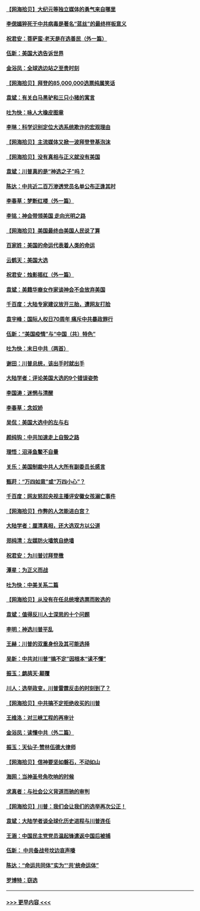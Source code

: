 #### [【网海拾贝】大纪元等独立媒体的勇气来自哪里](../pages/nsc993/n12629961.md?t=12190902) 
#### [李偲嫣猝死于中共病毒是著名“蓝丝”的最终样板意义](../pages/nsc993/n12628812.md?t=12190902) 
#### [祝君安：菩萨蛮·老天是在选善民（外一篇）](../pages/nsc993/n12628793.md?t=12190902) 
#### [伍新：美国大选告诉世界](../pages/nsc993/n12628768.md?t=12190902) 
#### [金浴凤：全球选边站之至贵时刻](../pages/nsc993/n12627318.md?t=12190902) 
#### [【网海拾贝】拜登的85,000,000选票纯属笑话](../pages/nsc993/n12626569.md?t=12190902) 
#### [袁斌：有关白马黑驴和三只小猪的寓言](../pages/nsc993/n12626198.md?t=12190902) 
#### [吐为快：咏人大橡皮图章](../pages/nsc993/n12624470.md?t=12190902) 
#### [李琳：科学识别定位大选系统欺诈的宏观理由](../pages/nsc993/n12624340.md?t=12190902) 
#### [【网海拾贝】主流媒体又掀一波拜登登基泡沫](../pages/nsc993/n12624000.md?t=12190902) 
#### [【网海拾贝】没有真相与正义就没有美国](../pages/nsc993/n12621885.md?t=12190902) 
#### [袁斌：川普真的是“神选之子”吗？](../pages/nsc993/n12621749.md?t=12190902) 
#### [陈达：中共近二百万渗透党员名单公布正逢其时](../pages/nsc993/n12620870.md?t=12190902) 
#### [李春草：梦断红楼（外一篇）](../pages/nsc993/n12619122.md?t=12190902) 
#### [李铭：神会带领美国 走向光明之路](../pages/nsc993/n12618584.md?t=12190902) 
#### [【网海拾贝】美国最终由美国人民说了算](../pages/nsc993/n12617255.md?t=12190902) 
#### [百家姓：美国的命运代表着人类的命运](../pages/nsc993/n12615838.md?t=12190902) 
#### [云鹤天：美国大选](../pages/nsc993/n12615994.md?t=12190902) 
#### [祝君安：烛影摇红（外一篇）](../pages/nsc993/n12615975.md?t=12190902) 
#### [袁斌：美籍华裔女作家谈神会不会放弃美国](../pages/nsc993/n12615263.md?t=12190902) 
#### [千百度：大陆专家建议放开三胎，遭网友打脸](../pages/nsc993/n12614456.md?t=12190902) 
#### [袁宇峰：国际人权日70周年 痛斥中共暴政罪行](../pages/nsc993/n12611965.md?t=12190902) 
#### [伍新：“美国疫情”与“中国（共）特色”](../pages/nsc993/n12611463.md?t=12190902) 
#### [吐为快：末日中共（两首）](../pages/nsc993/n12611461.md?t=12190902) 
#### [谢田：川普总统，该出手时就出手](../pages/nsc993/n12610905.md?t=12190902) 
#### [大陆学者：评论美国大选的9个错误姿势](../pages/nsc993/n12609586.md?t=12190902) 
#### [李国涛：迷惘与清醒](../pages/nsc993/n12607532.md?t=12190902) 
#### [李春草：念奴娇](../pages/nsc993/n12607083.md?t=12190902) 
#### [吴侃：美国大选中的左与右](../pages/nsc993/n12607054.md?t=12190902) 
#### [颜纯钩：中共加速走上自毁之路](../pages/nsc993/n12606473.md?t=12190902) 
#### [理悟：沼泽鱼鳖不自量](../pages/nsc993/n12606454.md?t=12190902) 
#### [关乐：美国制裁中共人大所有副委员长感言](../pages/nsc993/n12606442.md?t=12190902) 
#### [甄莳：“万四如意”或“万四小心”？](../pages/nsc993/n12606091.md?t=12190902) 
#### [千百度：网友怒怼央视主播评安徽女孩溺亡事件](../pages/nsc993/n12605370.md?t=12190902) 
#### [【网海拾贝】作弊的人怎能进白宫？](../pages/nsc993/n12603546.md?t=12190902) 
#### [大陆学者：厘清真相，还大选双方以公道](../pages/nsc993/n12603475.md?t=12190902) 
#### [郑纯清：左媒防火墙筑自绝墙](../pages/nsc993/n12602226.md?t=12190902) 
#### [祝君安：为川普讨拜登檄](../pages/nsc993/n12602199.md?t=12190902) 
#### [潭星：为正义而战](../pages/nsc993/n12600926.md?t=12190902) 
#### [吐为快：中美关系二篇](../pages/nsc993/n12600908.md?t=12190902) 
#### [【网海拾贝】从没有在任总统增选票而败选的](../pages/nsc993/n12600435.md?t=12190902) 
#### [袁斌：值得反川人士深思的十个问题](../pages/nsc993/n12600332.md?t=12190902) 
#### [李明：神选川普平乱](../pages/nsc993/n12599751.md?t=12190902) 
#### [王赫：川普的双重身份及其可能选择](../pages/nsc993/n12599723.md?t=12190902) 
#### [吴新：中共对川普“搞不定”因根本“读不懂”](../pages/nsc993/n12599502.md?t=12190902) 
#### [振玉：鹧鸪天‧颠覆](../pages/nsc993/n12599494.md?t=12190902) 
#### [川人：选举政变，川普雷霆反击的时刻到了？](../pages/nsc993/n12599291.md?t=12190902) 
#### [【网海拾贝】中共搞不定拒绝收买的川普](../pages/nsc993/n12598955.md?t=12190902) 
#### [王维洛：对三峡工程的再审计](../pages/nsc993/n12598436.md?t=12190902) 
#### [金浴凤：读懂中共（外二篇）](../pages/nsc993/n12597943.md?t=12190902) 
#### [振玉：天仙子‧赞林伍德大律师](../pages/nsc993/n12597929.md?t=12190902) 
#### [【网海拾贝】信神要坚如磐石，不动如山](../pages/nsc993/n12597901.md?t=12190902) 
#### [海网：当神圣号角吹响的时候](../pages/nsc993/n12595891.md?t=12190902) 
#### [求真者：与社会公义背道而驰的审判](../pages/nsc993/n12595868.md?t=12190902) 
#### [【网海拾贝】川普：我们会让我们的选举再次公正！](../pages/nsc993/n12594930.md?t=12190902) 
#### [袁斌：大陆学者谈全球化历史进程与川普连任](../pages/nsc993/n12594690.md?t=12190902) 
#### [王涵：中国民主党党员温起锋遣返中国后被捕](../pages/nsc993/n12594540.md?t=12190902) 
#### [伍新： 中共备战号坟边哀声嚎](../pages/nsc993/n12593086.md?t=12190902) 
#### [陈达：“命运共同体”实为“‘共’统命运体”](../pages/nsc993/n12590865.md?t=12190902) 
#### [罗博特：窃选](../pages/nsc993/n12590619.md?t=12190902) 

----
#### [ >>> 更早内容 <<< ](../indexes/nsc993-earlier.md)
